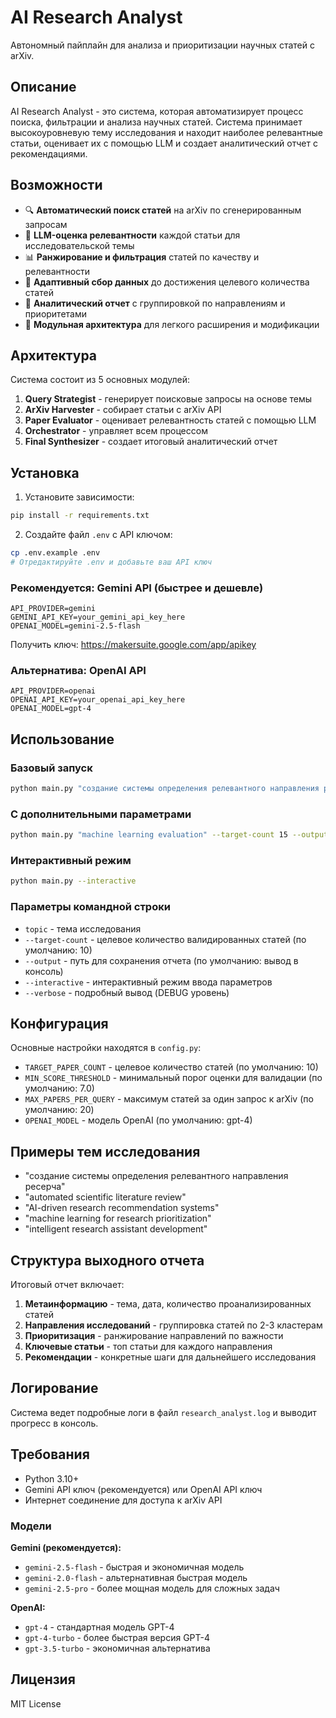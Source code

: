 # AI Research Analyst

Автономный пайплайн для анализа и приоритизации научных статей с arXiv.

## Описание

AI Research Analyst - это система, которая автоматизирует процесс поиска, фильтрации и анализа научных статей. Система принимает высокоуровневую тему исследования и находит наиболее релевантные статьи, оценивает их с помощью LLM и создает аналитический отчет с рекомендациями.

## Возможности

- 🔍 **Автоматический поиск статей** на arXiv по сгенерированным запросам
- 🤖 **LLM-оценка релевантности** каждой статьи для исследовательской темы
- 📊 **Ранжирование и фильтрация** статей по качеству и релевантности  
- 🎯 **Адаптивный сбор данных** до достижения целевого количества статей
- 📝 **Аналитический отчет** с группировкой по направлениям и приоритетами
- 🔄 **Модульная архитектура** для легкого расширения и модификации

## Архитектура

Система состоит из 5 основных модулей:

1. **Query Strategist** - генерирует поисковые запросы на основе темы
2. **ArXiv Harvester** - собирает статьи с arXiv API  
3. **Paper Evaluator** - оценивает релевантность статей с помощью LLM
4. **Orchestrator** - управляет всем процессом
5. **Final Synthesizer** - создает итоговый аналитический отчет

## Установка

1. Установите зависимости:
```bash
pip install -r requirements.txt
```

2. Создайте файл `.env` с API ключом:
```bash
cp .env.example .env
# Отредактируйте .env и добавьте ваш API ключ
```

### Рекомендуется: Gemini API (быстрее и дешевле)
```env
API_PROVIDER=gemini
GEMINI_API_KEY=your_gemini_api_key_here
OPENAI_MODEL=gemini-2.5-flash
```
Получить ключ: https://makersuite.google.com/app/apikey

### Альтернатива: OpenAI API
```env
API_PROVIDER=openai
OPENAI_API_KEY=your_openai_api_key_here
OPENAI_MODEL=gpt-4
```

## Использование

### Базовый запуск

```bash
python main.py "создание системы определения релевантного направления ресерча"
```

### С дополнительными параметрами

```bash
python main.py "machine learning evaluation" --target-count 15 --output report.md
```

### Интерактивный режим

```bash
python main.py --interactive
```

### Параметры командной строки

- `topic` - тема исследования
- `--target-count` - целевое количество валидированных статей (по умолчанию: 10)
- `--output` - путь для сохранения отчета (по умолчанию: вывод в консоль)
- `--interactive` - интерактивный режим ввода параметров
- `--verbose` - подробный вывод (DEBUG уровень)

## Конфигурация

Основные настройки находятся в `config.py`:

- `TARGET_PAPER_COUNT` - целевое количество статей (по умолчанию: 10)
- `MIN_SCORE_THRESHOLD` - минимальный порог оценки для валидации (по умолчанию: 7.0)
- `MAX_PAPERS_PER_QUERY` - максимум статей за один запрос к arXiv (по умолчанию: 20)
- `OPENAI_MODEL` - модель OpenAI (по умолчанию: gpt-4)

## Примеры тем исследования

- "создание системы определения релевантного направления ресерча"
- "automated scientific literature review"
- "AI-driven research recommendation systems"
- "machine learning for research prioritization"
- "intelligent research assistant development"

## Структура выходного отчета

Итоговый отчет включает:

1. **Метаинформацию** - тема, дата, количество проанализированных статей
2. **Направления исследований** - группировка статей по 2-3 кластерам
3. **Приоритизация** - ранжирование направлений по важности
4. **Ключевые статьи** - топ статьи для каждого направления
5. **Рекомендации** - конкретные шаги для дальнейшего исследования

## Логирование

Система ведет подробные логи в файл `research_analyst.log` и выводит прогресс в консоль.

## Требования

- Python 3.10+
- Gemini API ключ (рекомендуется) или OpenAI API ключ
- Интернет соединение для доступа к arXiv API

### Модели

**Gemini (рекомендуется):**
- `gemini-2.5-flash` - быстрая и экономичная модель
- `gemini-2.0-flash` - альтернативная быстрая модель  
- `gemini-2.5-pro` - более мощная модель для сложных задач

**OpenAI:**
- `gpt-4` - стандартная модель GPT-4
- `gpt-4-turbo` - более быстрая версия GPT-4
- `gpt-3.5-turbo` - экономичная альтернатива

## Лицензия

MIT License 